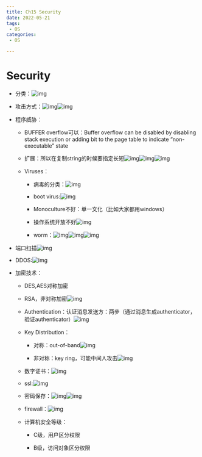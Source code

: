 ```yaml
---
title: Ch15 Security
date: 2022-05-21
tags:
 - OS
categories:
 - OS

---
```


# Security

- 分类：![img](https://api2.mubu.com/v3/document_image/e5e140e7-99b1-49ac-9f6b-284cffeb6261-14899999.jpg)

- 攻击方式：![img](https://api2.mubu.com/v3/document_image/218f7390-08c9-42b0-935d-010da1f61f48-14899999.jpg)![img](https://api2.mubu.com/v3/document_image/e42dfd05-2bc9-44b9-9d3a-e3dfe0edddf4-14899999.jpg)

- 程序威胁：

  

  

  

  

  

  

  - BUFFER overflow可以：Buffer overflow can be disabled by disabling stack execution or adding bit to the page table to indicate “non-executable” state

  - 扩展：所以在复制string的时候要指定长短![img](https://api2.mubu.com/v3/document_image/83d46512-a0d5-46ec-a5e1-19e0798311da-14899999.jpg)![img](https://api2.mubu.com/v3/document_image/f72dd8bc-2627-42a1-9c36-0ba67a10dfdb-14899999.jpg)![img](https://api2.mubu.com/v3/document_image/8e6add32-7eb7-4989-8fdc-5ea84af471b3-14899999.jpg)

  - Viruses：

    

    - 病毒的分类：![img](https://api2.mubu.com/v3/document_image/f2170c94-f2f5-4d3a-9830-e00542e49c59-14899999.jpg)

    - boot virus:![img](https://api2.mubu.com/v3/document_image/a1d5efd4-cc5c-4c76-ada9-3d8e3ec041fe-14899999.jpg)

    - Monoculture不好：单一文化（比如大家都用windows）

    - 操作系统开放不好![img](https://api2.mubu.com/v3/document_image/15f9e001-eb04-422d-a67b-004c4c84eb21-14899999.jpg)

    - worm：![img](https://api2.mubu.com/v3/document_image/be812c37-94ee-42ca-82af-3e6ab0530e6f-14899999.jpg)![img](https://api2.mubu.com/v3/document_image/2dfc0952-d114-4f58-b78f-197a3f133d36-14899999.jpg)![img](https://api2.mubu.com/v3/document_image/80163af1-fa6b-490a-913b-d0a31a6fe6c9-14899999.jpg)

- 端口扫描![img](https://api2.mubu.com/v3/document_image/28c4b79b-0fcf-4170-95f1-ee9c02db9cca-14899999.jpg)

- DDOS:![img](https://api2.mubu.com/v3/document_image/baa8f641-8324-4103-bea7-e9a704221f56-14899999.jpg)

- 加密技术：

  

  

  - DES,AES对称加密

  - RSA，非对称加密![img](https://api2.mubu.com/v3/document_image/ac953fe0-1124-4ed7-8711-196b37e5f16b-14899999.jpg)

  - Authentication：认证消息发送方：两步（通过消息生成authenticator，验证authenticator）![img](https://api2.mubu.com/v3/document_image/c2a13c9c-41d2-49eb-8e4c-ebbeff4cf95a-14899999.jpg)

  - Key Distribution：

    - 对称：out-of-band![img](https://api2.mubu.com/v3/document_image/caf11d02-1950-45d1-9077-f188327d87a1-14899999.jpg)

    - 非对称：key ring，可能中间人攻击![img](https://api2.mubu.com/v3/document_image/c3100f4f-99f6-4cf6-8fb1-f6d66adf557c-14899999.jpg)

  - 数字证书：![img](https://api2.mubu.com/v3/document_image/23bf21e7-65af-4902-ae9b-fcc42b831847-14899999.jpg)

  - ssl:![img](https://api2.mubu.com/v3/document_image/9afa9604-5dcf-4a60-8c61-7249e78d5940-14899999.jpg)

  - 密码保存：![img](https://api2.mubu.com/v3/document_image/5431a235-3837-4327-9cbd-c343c1463c3f-14899999.jpg)![img](https://api2.mubu.com/v3/document_image/00e3df8d-28fb-4d41-87d4-ab1455adefe5-14899999.jpg)

  - firewall：![img](https://api2.mubu.com/v3/document_image/d9dabd18-b688-4b82-99ca-3e0c7f4c0883-14899999.jpg)

  - 计算机安全等级：

    

    - C级，用户区分权限

    - B级，访问对象区分权限